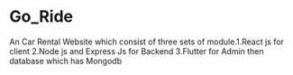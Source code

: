# Go_Ride
An Car Rental Website which consist of three sets of module.1.React js for client 2.Node js and Express Js for Backend 3.Flutter for Admin then database which has Mongodb
